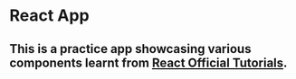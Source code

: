 # React App

## This is a practice app showcasing various components learnt from [React Official Tutorials](https://react.dev/learn).